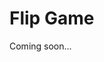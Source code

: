 <!-- MathJax -->
<script src="https://polyfill.io/v3/polyfill.min.js?features=es6"></script>
<script id="MathJax-script" async src="https://cdn.jsdelivr.net/npm/mathjax@3/es5/tex-mml-chtml.js"></script>

<!------------------------------------------------------------------------------------------------------------------------------------->

# Flip Game 

<!------------------------------------------------------------------------------------------------------------------------------------->

Coming soon...

<!--
## Approach 1: &#x2b50;

<iframe></iframe>

### Complexity Analysis
- <div><b>Time:</b> \(O()\). asd</div>
- <div><b>Space:</b> \(O()\). asd</div>
-->

<!------------------------------------------------------------------------------------------------------------------------------------->

